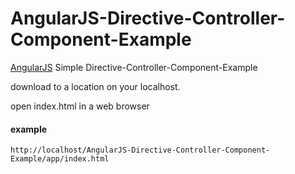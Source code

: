 # AngularJS-Directive-Controller-Component-Example
[AngularJS](https://angularjs.org/) Simple Directive-Controller-Component-Example 


download to a location on your localhost.

open index.html in a web browser

#### example
`http://localhost/AngularJS-Directive-Controller-Component-Example/app/index.html`
